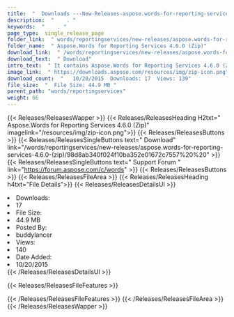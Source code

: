 ```yaml
---
title:  "  Downloads ---New-Releases-aspose.words-for-reporting-services-4.6.0-(zip) . " 
description:  "    . " 
keywords:  "    . " 
page_type:  single_release_page
folder_link:  " words/reportingservices/new-releases/aspose.words-for-reporting-services-4.6.0-(zip)/"
folder_name:  " Aspose.Words for Reporting Services 4.6.0 (Zip)"
download_link:  " /words/reportingservices/new-releases/aspose.words-for-reporting-services-4.6.0-(zip)/98d8ab340f024f10ba352e01672c7557"
download_text:  " Download"
intro_text:  " It contains Aspose.Words for Reporting Services 4.6.0 (Zip) release."
image_link:  " https://downloads.aspose.com/resources/img/zip-icon.png"
download_count:  "   10/20/2015  Downloads: 17  Views: 139"
file_size:  "  File Size: 44.9 MB "
parent_path: "words/reportingservices"
weight: 66 
---
```


{{< Releases/ReleasesWapper >}}
  {{< Releases/ReleasesHeading H2txt=" Aspose.Words for Reporting Services 4.6.0 (Zip)" imagelink="/resources/img/zip-icon.png">}}
  {{< Releases/ReleasesButtons >}}
    {{< Releases/ReleasesSingleButtons text=" Download" link="/words/reportingservices/new-releases/aspose.words-for-reporting-services-4.6.0-(zip)/98d8ab340f024f10ba352e01672c7557%20%20" >}}
    {{< Releases/ReleasesSingleButtons text=" Support Forum " link="https://forum.aspose.com/c/words" >}}
  {{< Releases/ReleasesButtons >}}
  {{< Releases/ReleasesFileArea >}}
    {{< Releases/ReleasesHeading h4txt="File Details">}}
    {{< Releases/ReleasesDetailsUl >}}
             <li>Downloads:</li><li>17</li><li>File Size:</li><li>44.9 MB</li><li>Posted By:</li><li>buddylancer</li><li>Views:</li><li>140</li><li>Date Added:</li><li>10/20/2015</li>
    {{< /Releases/ReleasesDetailsUl >}}

  {{< Releases/ReleasesFileFeatures >}}
      
  {{< /Releases/ReleasesFileFeatures >}}
 {{< /Releases/ReleasesFileArea >}}
{{< /Releases/ReleasesWapper >}}


